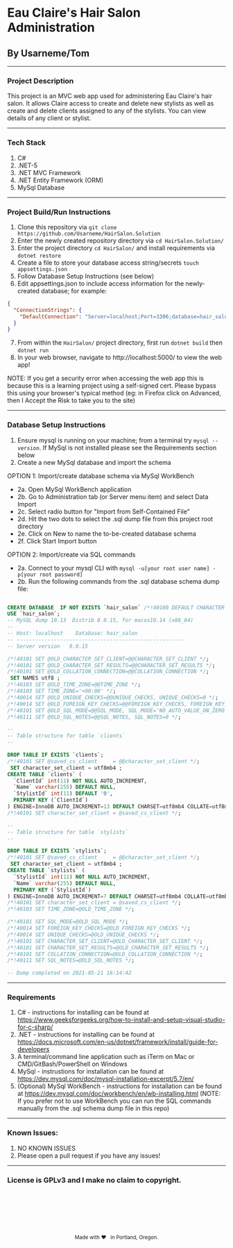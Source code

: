 # Eau Claire's Hair Salon Administration

## By Usarneme/Tom

---

### Project Description

This project is an MVC web app used for administering Eau Claire's hair salon. It allows Claire access to create and delete new stylists as well as create and delete clients assigned to any of the stylists. You can view details of any client or stylist.

---

### Tech Stack

1. C#
2. .NET-5
3. .NET MVC Framework
4. .NET Entity Framework (ORM)
5. MySql Database

---
### Project Build/Run Instructions

1. Clone this repository via `git clone https://github.com/Usarneme/HairSalon.Solution`
2. Enter the newly created repository directory via `cd HairSalon.Solution/`
3. Enter the project directory `cd HairSalon/` and install requirements via `dotnet restore`
4. Create a file to store your database access string/secrets `touch appsettings.json`
5. Follow Database Setup Instructions (see below)
6. Edit appsettings.json to include access information for the newly-created database; for example:
```json
{
  "ConnectionStrings": {
    "DefaultConnection": "Server=localhost;Port=3306;database=hair_salon;uid=[your mysql username];pwd=[your mysql password];"
  }
}
```
7. From within the `HairSalon/` project directory, first run `dotnet build` then `dotnet run`
8. In your web browser, navigate to http://localhost:5000/ to view the web app!

NOTE: If you get a security error when accessing the web app this is because this is a learning project using a self-signed cert. Please bypass this using your browser's typical method (eg: in Firefox click on Advanced, then I Accept the Risk to take you to the site)

---

### Database Setup Instructions

1. Ensure mysql is running on your machine; from a terminal try `mysql --version`. If MySql is not installed please see the Requirements section below
2. Create a new MySql database and import the schema

OPTION 1: Import/create database schema via MySql WorkBench
* 2a. Open MySql WorkBench application
* 2b. Go to Administration tab (or Server menu item) and select Data Import
* 2c. Select radio button for "Import from Self-Contained File"
* 2d. Hit the two dots to select the .sql dump file from this project root directory
* 2e. Click on New to name the to-be-created database schema
* 2f. Click Start Import button

OPTION 2: Import/create via SQL commands
* 2a. Connect to your mysql CLI with `mysql -u[your root user name] -p[your root password]`
* 2b. Run the following commands from the .sql database schema dump file:
```SQL

CREATE DATABASE  IF NOT EXISTS `hair_salon` /*!40100 DEFAULT CHARACTER SET utf8mb4 COLLATE utf8mb4_0900_ai_ci */;
USE `hair_salon`;
-- MySQL dump 10.13  Distrib 8.0.15, for macos10.14 (x86_64)
--
-- Host: localhost    Database: hair_salon
-- ------------------------------------------------------
-- Server version	8.0.15

/*!40101 SET @OLD_CHARACTER_SET_CLIENT=@@CHARACTER_SET_CLIENT */;
/*!40101 SET @OLD_CHARACTER_SET_RESULTS=@@CHARACTER_SET_RESULTS */;
/*!40101 SET @OLD_COLLATION_CONNECTION=@@COLLATION_CONNECTION */;
 SET NAMES utf8 ;
/*!40103 SET @OLD_TIME_ZONE=@@TIME_ZONE */;
/*!40103 SET TIME_ZONE='+00:00' */;
/*!40014 SET @OLD_UNIQUE_CHECKS=@@UNIQUE_CHECKS, UNIQUE_CHECKS=0 */;
/*!40014 SET @OLD_FOREIGN_KEY_CHECKS=@@FOREIGN_KEY_CHECKS, FOREIGN_KEY_CHECKS=0 */;
/*!40101 SET @OLD_SQL_MODE=@@SQL_MODE, SQL_MODE='NO_AUTO_VALUE_ON_ZERO' */;
/*!40111 SET @OLD_SQL_NOTES=@@SQL_NOTES, SQL_NOTES=0 */;

--
-- Table structure for table `clients`
--

DROP TABLE IF EXISTS `clients`;
/*!40101 SET @saved_cs_client     = @@character_set_client */;
 SET character_set_client = utf8mb4 ;
CREATE TABLE `clients` (
  `ClientId` int(11) NOT NULL AUTO_INCREMENT,
  `Name` varchar(255) DEFAULT NULL,
  `StylistId` int(11) DEFAULT '0',
  PRIMARY KEY (`ClientId`)
) ENGINE=InnoDB AUTO_INCREMENT=13 DEFAULT CHARSET=utf8mb4 COLLATE=utf8mb4_0900_ai_ci;
/*!40101 SET character_set_client = @saved_cs_client */;

--
-- Table structure for table `stylists`
--

DROP TABLE IF EXISTS `stylists`;
/*!40101 SET @saved_cs_client     = @@character_set_client */;
 SET character_set_client = utf8mb4 ;
CREATE TABLE `stylists` (
  `StylistId` int(11) NOT NULL AUTO_INCREMENT,
  `Name` varchar(255) DEFAULT NULL,
  PRIMARY KEY (`StylistId`)
) ENGINE=InnoDB AUTO_INCREMENT=7 DEFAULT CHARSET=utf8mb4 COLLATE=utf8mb4_0900_ai_ci;
/*!40101 SET character_set_client = @saved_cs_client */;
/*!40103 SET TIME_ZONE=@OLD_TIME_ZONE */;

/*!40101 SET SQL_MODE=@OLD_SQL_MODE */;
/*!40014 SET FOREIGN_KEY_CHECKS=@OLD_FOREIGN_KEY_CHECKS */;
/*!40014 SET UNIQUE_CHECKS=@OLD_UNIQUE_CHECKS */;
/*!40101 SET CHARACTER_SET_CLIENT=@OLD_CHARACTER_SET_CLIENT */;
/*!40101 SET CHARACTER_SET_RESULTS=@OLD_CHARACTER_SET_RESULTS */;
/*!40101 SET COLLATION_CONNECTION=@OLD_COLLATION_CONNECTION */;
/*!40111 SET SQL_NOTES=@OLD_SQL_NOTES */;

-- Dump completed on 2021-05-21 16:14:42

```

---

### Requirements

1. C# - instructions for installing can be found at https://www.geeksforgeeks.org/how-to-install-and-setup-visual-studio-for-c-sharp/
2. .NET - instructions for installing can be found at https://docs.microsoft.com/en-us/dotnet/framework/install/guide-for-developers
3. A terminal/command line application such as iTerm on Mac or CMD/GitBash/PowerShell on Windows
4. MySql - instrustions for installation can be found at https://dev.mysql.com/doc/mysql-installation-excerpt/5.7/en/
5. (Optional) MySql WorkBench - instructions for installation can be found at https://dev.mysql.com/doc/workbench/en/wb-installing.html (NOTE: If you prefer not to use WorkBench you can run the SQL commands manually from the .sql schema dump file in this repo)

---
### Known Issues:

1. NO KNOWN ISSUES
2. Please open a pull request if you have any issues!

---

### License is GPLv3 and I make no claim to copyright.
<br />
<br />
<br />
<br />
<br />
<p align="center">
  <small>Made with ❤️ &nbsp; in Portland, Oregon. </small>
</p>